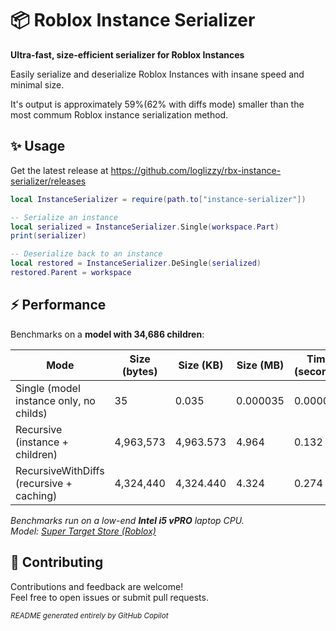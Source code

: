 <!-- To copilot: never use "---" when writing in this file, it's ugly. -->

# 📦 Roblox Instance Serializer

**Ultra-fast, size-efficient serializer for Roblox Instances**

Easily serialize and deserialize Roblox Instances with insane speed and minimal size.

It's output is approximately 59%(62% with diffs mode) smaller than the most commum Roblox instance serialization method.

## ✨ Usage

Get the latest release at https://github.com/loglizzy/rbx-instance-serializer/releases

```lua
local InstanceSerializer = require(path.to["instance-serializer"])

-- Serialize an instance
local serialized = InstanceSerializer.Single(workspace.Part)
print(serializer)

-- Deserialize back to an instance
local restored = InstanceSerializer.DeSingle(serialized)
restored.Parent = workspace
```

## ⚡ Performance

Benchmarks on a **model with 34,686 children**:

| Mode                                     | Size (bytes) | Size (KB) | Size (MB) | Time (seconds) |
| ---------------------------------------- | ------------ | --------- | --------- | -------------- |
| Single (model instance only, no childs)          | 35           | 0.035     | 0.000035  | 0.000027       |
| Recursive (instance + children)          | 4,963,573    | 4,963.573 | 4.964     | 0.132          |
| RecursiveWithDiffs (recursive + caching) | 4,324,440    | 4,324.440 | 4.324     | 0.274          |

_Benchmarks run on a low-end **Intel i5 vPRO** laptop CPU._  
_Model: [Super Target Store (Roblox)](https://create.roblox.com/store/asset/6700116748/Super-Target-Store)_

## 🤝 Contributing

Contributions and feedback are welcome!  
Feel free to open issues or submit pull requests.

<sub>_README generated entirely by GitHub Copilot_</sub>
